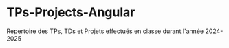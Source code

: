 # TPs-Projects-Angular
Repertoire des TPs, TDs et Projets effectués en classe durant l'année 2024-2025
